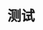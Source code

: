 ---
title: 测试
description: 测试的内容
image:

# Badge style
style:
    background: "#2a9d8f"
    color: "#fff"
---